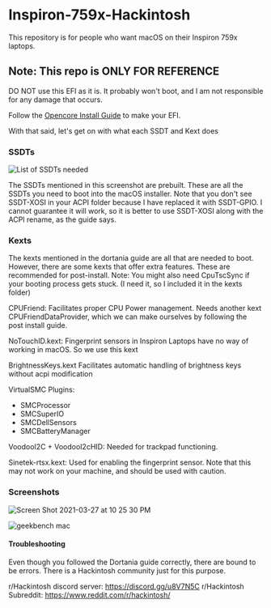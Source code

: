 # Inspiron-759x-Hackintosh
This repository is for people who want macOS on their Inspiron 759x laptops.


## Note: This repo is ONLY FOR REFERENCE

DO NOT use this EFI as it is. It probably won't boot, and I am not responsible for any damage that occurs.

Follow the [Opencore Install Guide](https://dortania.github.io/OpenCore-Install-Guide/) to make your EFI.

With that said, let's get on with what each SSDT and Kext does

### SSDTs

![List of SSDTs needed](https://user-images.githubusercontent.com/82939599/121011440-3d373100-c7b4-11eb-8ec6-759913df5aba.png)

The SSDTs mentioned in this screenshot are prebuilt. These are all the SSDTs you need to boot into the macOS installer.
Note that you don't see SSDT-XOSI in your ACPI folder because I have replaced it with SSDT-GPIO. I cannot guarantee it will work, so it is better to use SSDT-XOSI along with the ACPI rename, as the guide says.

### Kexts

The kexts mentioned in the dortania guide are all that are needed to boot. However, there are some kexts that offer extra features. These are recommended for post-install.
Note: You might also need CpuTscSync if your booting process gets stuck. (I need it, so I included it in the kexts folder)

CPUFriend: Facilitates proper CPU Power management. Needs another kext CPUFriendDataProvider, which we can make ourselves by following the post install guide.

NoTouchID.kext: Fingerprint sensors in Inspiron Laptops have no way of working in macOS. So we use this kext

BrightnessKeys.kext Facilitates automatic handling of brightness keys without acpi modification

VirtualSMC Plugins:
 - SMCProcessor
 - SMCSuperIO
 - SMCDellSensors
 - SMCBatteryManager

VoodooI2C + VoodooI2cHID: Needed for trackpad functioning. 

Sinetek-rtsx.kext: Used for enabling the fingerprint sensor. Note that this may not work on your machine, and should be used with caution.

### Screenshots

![Screen Shot 2021-03-27 at 10 25 30 PM](https://user-images.githubusercontent.com/82939599/121173361-5dc7bf80-c876-11eb-8eed-fabf857cd34c.png)

![geekbench mac](https://user-images.githubusercontent.com/82939599/121173170-1b9e7e00-c876-11eb-8299-c8b661b73176.png)


#### Troubleshooting

Even though you followed the Dortania guide correctly, there are bound to be errors. There is a Hackintosh community just for this purpose. 

r/Hackintosh discord server: https://discord.gg/u8V7N5C
r/Hackintosh Subreddit: https://www.reddit.com/r/hackintosh/
